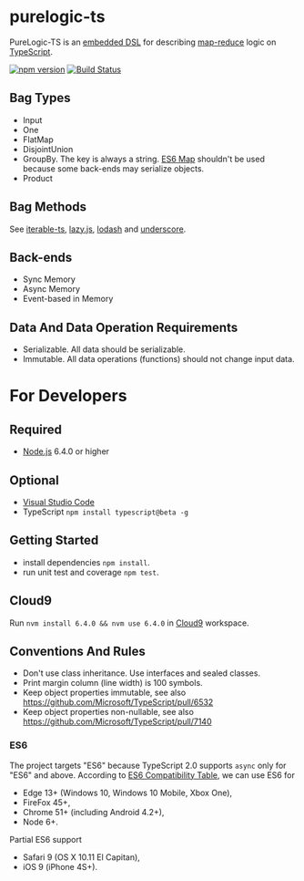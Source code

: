 # purelogic-ts

PureLogic-TS is an
[embedded DSL](https://en.wikipedia.org/wiki/Domain-specific_language#Usage_patterns) for describing
[map-reduce](https://en.wikipedia.org/wiki/MapReduce) logic on
[TypeScript](http://www.typescriptlang.org/).

[![npm version](https://badge.fury.io/js/purelogic-ts.svg)](https://badge.fury.io/js/purelogic-ts)
[![Build Status](https://travis-ci.org/sergey-shandar/purelogic-ts.svg?branch=master)](https://travis-ci.org/sergey-shandar/purelogic-ts)

## Bag Types

- Input
- One
- FlatMap
- DisjointUnion
- GroupBy. The key is always a string. [ES6 Map](https://tc39.github.io/ecma262/#sec-map-objects) shouldn't be used because some back-ends may serialize objects.
- Product

## Bag Methods

See [iterable-ts](https://github.com/sergey-shandar/iterable-ts/blob/master/index.ts), [lazy.js](http://danieltao.com/lazy.js/docs/), [lodash](https://lodash.com/docs) and [underscore](http://underscorejs.org/).

## Back-ends

- Sync Memory
- Async Memory
- Event-based in Memory

## Data And Data Operation Requirements

- Serializable. All data should be serializable.
- Immutable. All data operations (functions) should not change input data.

# For Developers

## Required

- [Node.js](https://nodejs.org/en/) 6.4.0 or higher

## Optional

- [Visual Studio Code](https://www.visualstudio.com/products/code-vs)
- TypeScript `npm install typescript@beta -g`

## Getting Started

- install dependencies `npm install`.
- run unit test and coverage `npm test`.

## Cloud9

Run `nvm install 6.4.0 && nvm use 6.4.0` in [Cloud9](https://c9.io) workspace.

## Conventions And Rules

- Don't use class inheritance. Use interfaces and sealed classes.
- Print margin column (line width) is 100 symbols.
- Keep object properties immutable, see also https://github.com/Microsoft/TypeScript/pull/6532
- Keep object properties non-nullable, see also https://github.com/Microsoft/TypeScript/pull/7140

### ES6

The project targets "ES6" because TypeScript 2.0 supports `async` only for "ES6" and above.
According to [ES6 Compatibility Table](http://kangax.github.io/compat-table/es6/), we can use ES6 for
- Edge 13+ (Windows 10, Windows 10 Mobile, Xbox One),
- FireFox 45+,
- Chrome 51+ (including Android 4.2+),
- Node 6+.

Partial ES6 support
- Safari 9 (OS X 10.11 El Capitan),
- iOS 9 (iPhone 4S+).
